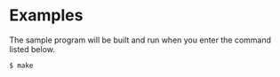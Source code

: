 Examples
=================

The sample program will be built and run when you enter the command listed below.

```sh
$ make
```
